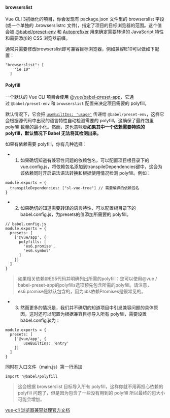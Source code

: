 #### browserslist
Vue CLI 3初始化的项目，你会发现有 package.json 文件里的 browserslist 字段 (或一个单独的 .browserslistrc 文件)，指定了项目的目标浏览器的范围。这个值会被 [@babel/preset-env](https://new.babeljs.io/docs/en/next/babel-preset-env.html) 和 [Autoprefixer](https://github.com/postcss/autoprefixer) 用来确定需要转译的 JavaScript 特性和需要添加的 CSS 浏览器前缀。

通常只需要修改browserslist即可兼容目标浏览器，例如兼容IE10可以做如下配置：
```
"browserslist": [
    "ie 10"
  ]
```
#### Polyfill
一个默认的 Vue CLI 项目会使用 [@vue/babel-preset-app](https://github.com/vuejs/vue-cli/tree/dev/packages/%40vue/babel-preset-app)，它通过 `@babel/preset-env` 和 `browserslist` 配置来决定项目需要的 polyfill。

默认情况下，它会把 [`useBuiltIns: 'usage'`](https://new.babeljs.io/docs/en/next/babel-preset-env.html#usebuiltins-usage) 传递给 `@babel/preset-env`，这样它会根据源代码中出现的语言特性自动检测需要的 polyfill。这确保了最终包里 polyfill 数量的最小化。然而，这也意味着**如果其中一个依赖需要特殊的 polyfill，默认情况下 Babel 无法将其检测出来。**

如果有依赖需要 polyfill，你有几种选择：
- 1. 如果确切知道有兼容性问题的依赖包名，可以配置项目根目录下的vue.config.js，将依赖包名添加到transpileDependencies键中，这会为该依赖同时开启语法语法转换和根据使用情况检测 polyfill。例如：
```
module.exports = {
  transpileDependencies: ["sl-vue-tree"] // 需要编译的依赖包名
}
```
- 2. 如果确切的知道需要转译的语言特性，可以配置根目录下的babel.config.js，为presets的值添加所需要的 polyfill。

```
// babel.config.js
module.exports = {
  presets: [
    ['@vue/app', {
      polyfills: [
        'es6.promise',
        'es6.symbol'
      ]
    }]
  ]
}
```
>  如果相关依赖带ES5代码并明确列出所需的polyfill：您可以使用@vue / babel-preset-app的polyfills选项预先包含所需的polyfill。请注意，es6.promise是默认包含的，因为libs依赖Promises是很常见的。

- 3. 然而更多的情况是，我们并不确切的知道项目中引发兼容问题的具体原因，这时还可以配置为根据兼容目标导入所有 polyfill，需要设置babel.config.js为：
```
module.exports = {
  presets: [
    ['@vue/app', {
        useBuiltIns: 'entry'
    }]
  ]
}
```
同时在入口文件（main.js）第一行添加
```
import '@babel/polyfill
```
> 这会根据 browserslist 目标导入所有 polyfill，这样你就不用再担心依赖的 polyfill 问题了，但是因为包含了一些没有用到的 polyfill 所以最终的包大小可能会增加。

[vue-cli 浏览器兼容处理官方文档](https://cli.vuejs.org/zh/guide/browser-compatibility.html#browserslist)
